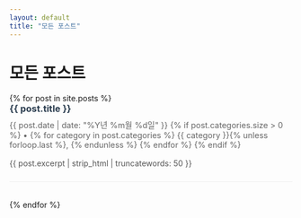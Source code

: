 ```yaml
---
layout: default
title: "모든 포스트"
---
```


# 모든 포스트

<div class="posts-archive">
  {% for post in site.posts %}
    <div class="post-item">
      <h3>
        <a href="{{ post.url | relative_url }}">{{ post.title }}</a>
      </h3>
      <p class="post-meta">
        <time datetime="{{ post.date | date_to_xmlschema }}">{{ post.date | date: "%Y년 %m월 %d일" }}</time>
        {% if post.categories.size > 0 %}
          • 
          {% for category in post.categories %}
            <span class="category">{{ category }}</span>{% unless forloop.last %}, {% endunless %}
          {% endfor %}
        {% endif %}
      </p>
      <p>{{ post.excerpt | strip_html | truncatewords: 50 }}</p>
    </div>
  {% endfor %}
</div>

<style>
.posts-archive {
  max-width: 800px;
  margin: 0 auto;
}

.post-item {
  margin-bottom: 2rem;
  padding-bottom: 1.5rem;
  border-bottom: 1px solid #eee;
}

.post-item h3 {
  margin: 0 0 0.5rem 0;
}

.post-item h3 a {
  color: #2c3e50;
  text-decoration: none;
}

.post-item h3 a:hover {
  color: #3498db;
}

.post-item .post-meta {
  color: #666;
  font-size: 0.9rem;
  margin: 0 0 1rem 0;
}

.post-item p {
  margin-bottom: 0;
  color: #555;
}
</style>

